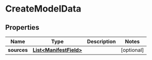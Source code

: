 
# CreateModelData

## Properties
Name | Type | Description | Notes
------------ | ------------- | ------------- | -------------
**sources** | [**List&lt;ManifestField&gt;**](ManifestField.md) |  |  [optional]




